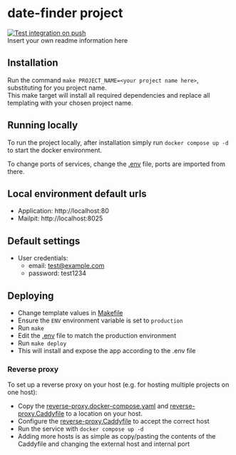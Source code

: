 # date-finder project
[![Test integration on push](https://github.com/dannypas00/date-finder/actions/workflows/test_integration_on_push.yaml/badge.svg)](https://github.com/dannypas00/date-finder/actions/workflows/test_integration_on_push.yaml)  
Insert your own readme information here

## Installation
Run the command `make PROJECT_NAME=<your project name here>`, substituting for you project name.  
This make target will install all required dependencies and replace all templating with your chosen project name.  

## Running locally
To run the project locally, after installation simply run `docker compose up -d` to start the docker environment.

To change ports of services, change the [.env](.env) file, ports are imported from there.

## Local environment default urls
- Application: http://localhost:80
- Mailpit: http://localhost:8025

## Default settings
- User credentials:
  - email: test@example.com
  - password: test1234

## Deploying
- Change template values in [Makefile](Makefile)
- Ensure the `ENV` environment variable is set to `production`
- Run `make`
- Edit the [.env](.env) file to match the production environment
- Run `make deploy`
- This will install and expose the app according to the .env file

### Reverse proxy
To set up a reverse proxy on your host (e.g. for hosting multiple projects on one host):
- Copy the [reverse-proxy.docker-compose.yaml](.docker/production/reverse-proxy.docker-compose.yaml) and [reverse-proxy.Caddyfile](.docker/production/reverse-proxy.Caddyfile) to a location on your host.
- Configure the [reverse-proxy.Caddyfile](.docker/production/reverse-proxy.Caddyfile) to accept the correct host
- Run the service with `docker compose up -d`
- Adding more hosts is as simple as copy/pasting the contents of the Caddyfile and changing the external host and internal port
